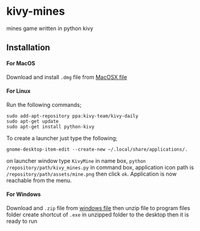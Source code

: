 # kivy-mines
mines game written in python kivy

## Installation

#### For MacOS
Download and install <code>.dmg</code> file from [MacOSX file](https://app.box.com/s/6h61od00dtmdul4q1bft5jhxxt5wu0sy)

#### For Linux
Run the following commands;
```
sudo add-apt-repository ppa:kivy-team/kivy-daily
sudo apt-get update
sudo apt-get install python-kivy
```
To create a launcher just type the following;
```
gnome-desktop-item-edit --create-new ~/.local/share/applications/.
```
on launcher window type <code>KivyMine</code> in name box, <code>python /repository/path/kivy_mines.py</code> in command box, application icon path is <code>/repository/path/assets/mine.png</code> then click <code>ok</code>. Application is now reachable from the menu.


#### For Windows
Download and <code>.zip</code> file from [windows file](https://app.box.com/s/b78uldtgi90nj1fyp2oz5pqcm8zbo6ee) then unzip file to program files folder create shortcut of <code>.exe</code> in unzipped folder to the desktop then it is ready to run

